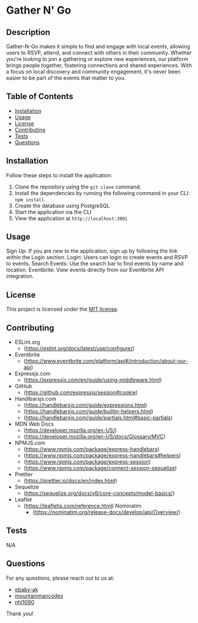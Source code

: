 # Gather N' Go

## Description

Gather-N-Go makes it simple to find and engage with local events, allowing users to RSVP, attend, and connect with others in their community. Whether you're looking to join a gathering or explore new experiences, our platform brings people together, fostering connections and shared experiences. With a focus on local discovery and community engagement, it's never been easier to be part of the events that matter to you.

## Table of Contents

- [Installation](#installation)
- [Usage](#usage)
- [License](#license)
- [Contributing](#contributing)
- [Tests](#tests)
- [Questions](#questions)

## Installation

Follow these steps to install the application:

1. Clone the repository using the `git clone` command.
2. Install the dependencies by running the following command in your CLI: `npm install`.
3. Create the database using PostgreSQL
4. Start the application via the CLI
5. View the application at `http://localhost:3001`

## Usage

Sign Up: If you are new to the application, sign up by following the link within the Login section.
Login: Users can login to create events and RSVP to events.
Search Events: Use the search bar to find events by name and location.
Eventbrite: View events directly from our Eventbrite API integration.

## License

This project is licensed under the [MIT license](https://opensource.org/license/MIT).

## Contributing

- ESLint.org
    - (https://eslint.org/docs/latest/use/configure/)
- Eventbrite
    - (https://www.eventbrite.com/platform/api#/introduction/about-our-api)
- Expressjs.com
    - (https://expressjs.com/en/guide/using-middleware.html)
- GitHub
    - (https://github.com/expressjs/session#cookie)
- Handlbarsjs.com
    - (https://handlebarsjs.com/guide/expressions.html)
    - (https://handlebarsjs.com/guide/builtin-helpers.html)
    - (https://handlebarsjs.com/guide/partials.html#basic-partials)
- MDN Web Docs
    - (https://developer.mozilla.org/en-US/)
    - (https://developer.mozilla.org/en-US/docs/Glossary/MVC)
- NPMJS.com
    - (https://www.npmjs.com/package/express-handlebars)
    - (https://www.npmjs.com/package/express-handlebars#helpers)
    - (https://www.npmjs.com/package/express-session)
    - (https://www.npmjs.com/package/connect-session-sequelize)
- Prettier
  - (https://prettier.io/docs/en/index.html)
- Sequelize
  - (https://sequelize.org/docs/v6/core-concepts/model-basics/)
- Leaflet
  - (https://leafletjs.com/reference.html)
Nominatim
    - (https://nominatim.org/release-docs/develop/api/Overview/)

## Tests

N/A

## Questions

For any questions, please reach out to us at:

- [ebaby-ak](https://github.com/ebaby-ak)
- [mountainmancodes](https://github.com/Mountainmancodes)
- [nhl1090](https://github.com/nhl1090)


Thank you!
